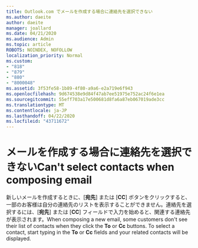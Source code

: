 ```yaml
---
title: Outlook.com でメールを作成する場合に連絡先を選択できない
ms.author: daeite
author: daeite
manager: joallard
ms.date: 04/21/2020
ms.audience: Admin
ms.topic: article
ROBOTS: NOINDEX, NOFOLLOW
localization_priority: Normal
ms.custom:
- "818"
- "879"
- "880"
- "8000048"
ms.assetid: 3f53fe58-1b89-4f80-a9a6-e2a719e6f943
ms.openlocfilehash: 9d674538e9d84f47ab7ee51975e752ac24f6e1ea
ms.sourcegitcommit: 55eff703a17e500681d8fa6a87eb067019ade3cc
ms.translationtype: MT
ms.contentlocale: ja-JP
ms.lasthandoff: 04/22/2020
ms.locfileid: "43711672"
---
```

# <a name="cant-select-contacts-when-composing-email"></a><span data-ttu-id="8c53a-102">メールを作成する場合に連絡先を選択できない</span><span class="sxs-lookup"><span data-stu-id="8c53a-102">Can't select contacts when composing email</span></span>

<span data-ttu-id="8c53a-p101">新しいメールを作成するときに、[**宛先**] または [**CC**] ボタンをクリックすると、一部のお客様は自分の連絡先のリストを表示することができません。連絡先を選択するには、[**宛先**] または [**CC**] フィールドで入力を始めると、関連する連絡先が表示されます。</span><span class="sxs-lookup"><span data-stu-id="8c53a-p101">When composing a new email, some customers don't see their list of contacts when they click the **To** or **Cc** buttons. To select a contact, start typing in the **To** or **Cc** fields and your related contacts will be displayed.</span></span>
